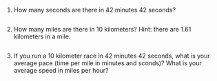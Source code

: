 1. How many seconds are there in 42 minutes 42 seconds?
```
```

2. How many miles are there in 10 kilometers? Hint: there are 1.61 kilometers in a mile.
```
```

3. If you run a 10 kilometer race in 42 minutes 42 seconds, what is your average pace (time per mile in minutes and sconds)? What is your average speed in miles per hour? 
```
```